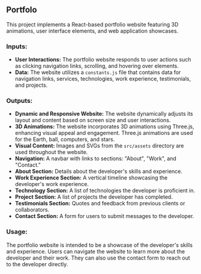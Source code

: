 ## Portfolo

This project implements a React-based portfolio website featuring 3D animations, user interface elements, and web application showcases.

### Inputs:

* **User Interactions:**  The portfolio website responds to user actions such as clicking navigation links, scrolling, and hovering over elements.
* **Data:** The website utilizes a `constants.js` file that contains data for navigation links, services, technologies, work experience, testimonials, and projects.

### Outputs:

* **Dynamic and Responsive Website:** The website dynamically adjusts its layout and content based on screen size and user interactions.
* **3D Animations:**  The website incorporates 3D animations using Three.js, enhancing visual appeal and engagement.  Three.js animations are used for the Earth, ball, computers, and stars. 
* **Visual Content:**  Images and SVGs from the `src/assets` directory are used throughout the website.
* **Navigation:** A navbar with links to sections: "About", "Work", and "Contact."
* **About Section:** Details about the developer's skills and experience.
* **Work Experience Section:**  A vertical timeline showcasing the developer's work experience.
* **Technology Section:**  A list of technologies the developer is proficient in. 
* **Project Section:**  A list of projects the developer has completed.
* **Testimonials Section:** Quotes and feedback from previous clients or collaborators.
* **Contact Section:**  A form for users to submit messages to the developer.

### Usage:

The portfolio website is intended to be a showcase of the developer's skills and experience. Users can navigate the website to learn more about the developer and their work. They can also use the contact form to reach out to the developer directly.